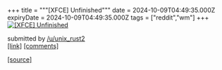 +++
title = """[XFCE] Unfinished"""
date = 2024-10-09T04:49:35.000Z
expiryDate = 2024-10-09T04:49:35.000Z
tags = ["reddit","wm"]
+++
[![[XFCE] Unfinished](https://b.thumbs.redditmedia.com/ZvzA-wsEQmZmFpsHG41snBmDUjH_76_7IQGH5HUcMAs.jpg "[XFCE] Unfinished")](https://www.reddit.com/r/unixporn/comments/1fzjoy8/xfce_unfinished/)

submitted by [/u/unix\_rust2](https://www.reddit.com/user/unix_rust2)  
[\[link\]](https://www.reddit.com/gallery/1fzjoy8) [\[comments\]](https://www.reddit.com/r/unixporn/comments/1fzjoy8/xfce_unfinished/)

[[source]](https://www.reddit.com/r/unixporn/comments/1fzjoy8/xfce_unfinished/)
